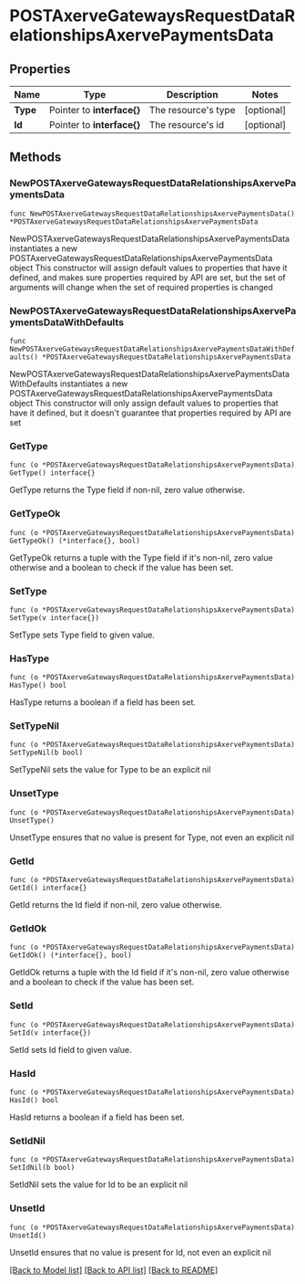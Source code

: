 # POSTAxerveGatewaysRequestDataRelationshipsAxervePaymentsData

## Properties

Name | Type | Description | Notes
------------ | ------------- | ------------- | -------------
**Type** | Pointer to **interface{}** | The resource&#39;s type | [optional] 
**Id** | Pointer to **interface{}** | The resource&#39;s id | [optional] 

## Methods

### NewPOSTAxerveGatewaysRequestDataRelationshipsAxervePaymentsData

`func NewPOSTAxerveGatewaysRequestDataRelationshipsAxervePaymentsData() *POSTAxerveGatewaysRequestDataRelationshipsAxervePaymentsData`

NewPOSTAxerveGatewaysRequestDataRelationshipsAxervePaymentsData instantiates a new POSTAxerveGatewaysRequestDataRelationshipsAxervePaymentsData object
This constructor will assign default values to properties that have it defined,
and makes sure properties required by API are set, but the set of arguments
will change when the set of required properties is changed

### NewPOSTAxerveGatewaysRequestDataRelationshipsAxervePaymentsDataWithDefaults

`func NewPOSTAxerveGatewaysRequestDataRelationshipsAxervePaymentsDataWithDefaults() *POSTAxerveGatewaysRequestDataRelationshipsAxervePaymentsData`

NewPOSTAxerveGatewaysRequestDataRelationshipsAxervePaymentsDataWithDefaults instantiates a new POSTAxerveGatewaysRequestDataRelationshipsAxervePaymentsData object
This constructor will only assign default values to properties that have it defined,
but it doesn't guarantee that properties required by API are set

### GetType

`func (o *POSTAxerveGatewaysRequestDataRelationshipsAxervePaymentsData) GetType() interface{}`

GetType returns the Type field if non-nil, zero value otherwise.

### GetTypeOk

`func (o *POSTAxerveGatewaysRequestDataRelationshipsAxervePaymentsData) GetTypeOk() (*interface{}, bool)`

GetTypeOk returns a tuple with the Type field if it's non-nil, zero value otherwise
and a boolean to check if the value has been set.

### SetType

`func (o *POSTAxerveGatewaysRequestDataRelationshipsAxervePaymentsData) SetType(v interface{})`

SetType sets Type field to given value.

### HasType

`func (o *POSTAxerveGatewaysRequestDataRelationshipsAxervePaymentsData) HasType() bool`

HasType returns a boolean if a field has been set.

### SetTypeNil

`func (o *POSTAxerveGatewaysRequestDataRelationshipsAxervePaymentsData) SetTypeNil(b bool)`

 SetTypeNil sets the value for Type to be an explicit nil

### UnsetType
`func (o *POSTAxerveGatewaysRequestDataRelationshipsAxervePaymentsData) UnsetType()`

UnsetType ensures that no value is present for Type, not even an explicit nil
### GetId

`func (o *POSTAxerveGatewaysRequestDataRelationshipsAxervePaymentsData) GetId() interface{}`

GetId returns the Id field if non-nil, zero value otherwise.

### GetIdOk

`func (o *POSTAxerveGatewaysRequestDataRelationshipsAxervePaymentsData) GetIdOk() (*interface{}, bool)`

GetIdOk returns a tuple with the Id field if it's non-nil, zero value otherwise
and a boolean to check if the value has been set.

### SetId

`func (o *POSTAxerveGatewaysRequestDataRelationshipsAxervePaymentsData) SetId(v interface{})`

SetId sets Id field to given value.

### HasId

`func (o *POSTAxerveGatewaysRequestDataRelationshipsAxervePaymentsData) HasId() bool`

HasId returns a boolean if a field has been set.

### SetIdNil

`func (o *POSTAxerveGatewaysRequestDataRelationshipsAxervePaymentsData) SetIdNil(b bool)`

 SetIdNil sets the value for Id to be an explicit nil

### UnsetId
`func (o *POSTAxerveGatewaysRequestDataRelationshipsAxervePaymentsData) UnsetId()`

UnsetId ensures that no value is present for Id, not even an explicit nil

[[Back to Model list]](../README.md#documentation-for-models) [[Back to API list]](../README.md#documentation-for-api-endpoints) [[Back to README]](../README.md)


